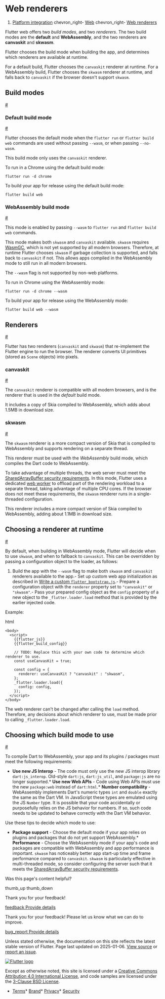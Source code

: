 Web renderers
=============

1. [Platform integration](/platform-integration) chevron\_right- [Web](/platform-integration/web) chevron\_right- [Web renderers](/platform-integration/web/renderers)

Flutter web offers two *build modes*, and two *renderers*. The two build modes are the **default** and **WebAssembly**, and the two renderers are **canvaskit** and **skwasm**.

Flutter chooses the build mode when building the app, and determines which renderers are available at runtime.

For a default build, Flutter chooses the `canvaskit` renderer at runtime. For a WebAssembly build, Flutter chooses the `skwasm` renderer at runtime, and falls back to `canvaskit` if the browser doesn't support `skwasm`.

Build modes
-----------

[#](#build-modes)

### Default build mode

[#](#default-build-mode)

Flutter chooses the default mode when the `flutter run` or `flutter build web` commands are used without passing `--wasm`, or when passing `--no-wasm`.

This build mode only uses the `canvaskit` renderer.

To run in a Chrome using the default build mode:

```
flutter run -d chrome
```

To build your app for release using the default build mode:

```
flutter build web
```

### WebAssembly build mode

[#](#webassembly-build-mode)

This mode is enabled by passing `--wasm` to `flutter run` and `flutter build web` commands.

This mode makes both `skwasm` and `canvaskit` available. `skwasm` requires [WasmGC](https://developer.chrome.com/blog/wasmgc), which is not yet supported by all modern browsers. Therefore, at runtime Flutter chooses `skwasm` if garbage collection is supported, and falls back to `canvaskit` if not. This allows apps compiled in the WebAssembly mode to still run in all modern browsers.

The `--wasm` flag is not supported by non-web platforms.

To run in Chrome using the WebAssembly mode:

```
flutter run -d chrome --wasm
```

To build your app for release using the WebAssembly mode:

```
flutter build web --wasm
```

Renderers
---------

[#](#renderers)

Flutter has two renderers (`canvaskit` and `skwasm`) that re-implement the Flutter engine to run the browser. The renderer converts UI primitives (stored as `Scene` objects) into pixels.

### canvaskit

[#](#canvaskit)

The `canvaskit` renderer is compatible with all modern browsers, and is the renderer that is used in the *default* build mode.

It includes a copy of Skia compiled to WebAssembly, which adds about 1.5MB in download size.

### skwasm

[#](#skwasm)

The `skwasm` renderer is a more compact version of Skia that is compiled to WebAssembly and supports rendering on a separate thread.

This renderer must be used with the *WebAssembly* build mode, which compiles the Dart code to WebAssembly.

To take advantage of multiple threads, the web server must meet the [SharedArrayBuffer security requirements](https://developer.mozilla.org/en-US/docs/Web/JavaScript/Reference/Global_Objects/SharedArrayBuffer#security_requirements). In this mode, Flutter uses a dedicated [web worker](https://developer.mozilla.org/en-US/docs/Web/API/Web_Workers_API) to offload part of the rendering workload to a separate thread, taking advantage of multiple CPU cores. If the browser does not meet these requirements, the `skwasm` renderer runs in a single-threaded configuration.

This renderer includes a more compact version of Skia compiled to WebAssembly, adding about 1.1MB in download size.

Choosing a renderer at runtime
------------------------------

[#](#choosing-a-renderer-at-runtime)

By default, when building in WebAssembly mode, Flutter will decide when to use `skwasm`, and when to fallback to `canvaskit`. This can be overridden by passing a configuration object to the loader, as follows:

1. Build the app with the `--wasm` flag to make both `skwasm` and `canvaskit` renderers available to the app.- Set up custom web app initialization as described in [Write a custom `flutter_bootstrap.js`](/platform-integration/web/initialization#custom-bootstrap-js).- Prepare a configuration object with the `renderer` property set to `"canvaskit"` or `"skwasm"`.- Pass your prepared config object as the `config` property of a new object to the `_flutter.loader.load` method that is provided by the earlier injected code.

Example:

html

```
<body>
  <script>
    {{flutter_js}}
    {{flutter_build_config}}

    // TODO: Replace this with your own code to determine which renderer to use.
    const useCanvasKit = true;

    const config = {
      renderer: useCanvasKit ? "canvaskit" : "skwasm",
    };
    _flutter.loader.load({
      config: config,
    });
  </script>
</body>
```

The web renderer can't be changed after calling the `load` method. Therefore, any decisions about which renderer to use, must be made prior to calling `_flutter.loader.load`.

Choosing which build mode to use
--------------------------------

[#](#choosing-which-build-mode-to-use)

To compile Dart to WebAssembly, your app and its plugins / packages must meet the following requirements:

* **Use new JS Interop** - The code must only use the new JS interop library `dart:js_interop`. Old-style `dart:js`, `dart:js_util`, and `package:js` are no longer supported.* **Use new Web APIs** - Code using Web APIs must use the new `package:web` instead of `dart:html`.* **Number compatibility** - WebAssembly implements Dart's numeric types `int` and `double` exactly the same as the Dart VM. In JavaScript these types are emulated using the JS `Number` type. It is possible that your code accidentally or purposefully relies on the JS behavior for numbers. If so, such code needs to be updated to behave correctly with the Dart VM behavior.

Use these tips to decide which mode to use:

* **Package support** - Choose the default mode if your app relies on plugins and packages that do not yet support WebAssembly.* **Performance** - Choose the WebAssembly mode if your app's code and packages are compatible with WebAssembly and app performance is important. `skwasm` has noticeably better app start-up time and frame performance compared to `canvaskit`. `skwasm` is particularly effective in multi-threaded mode, so consider configuring the server such that it meets the [SharedArrayBuffer security requirements](https://developer.mozilla.org/en-US/docs/Web/JavaScript/Reference/Global_Objects/SharedArrayBuffer#security_requirements).

Was this page's content helpful?

thumb\_up thumb\_down

Thank you for your feedback!

 [feedback Provide details](https://github.com/flutter/website/issues/new?template=1_page_issue.yml&&page-url=https://docs.flutter.dev/platform-integration/web/renderers/&page-source=https://github.com/flutter/website/tree/main/src/content/platform-integration/web/renderers.md)

Thank you for your feedback! Please let us know what we can do to improve.

 [bug\_report Provide details](https://github.com/flutter/website/issues/new?template=1_page_issue.yml&&page-url=https://docs.flutter.dev/platform-integration/web/renderers/&page-source=https://github.com/flutter/website/tree/main/src/content/platform-integration/web/renderers.md)

Unless stated otherwise, the documentation on this site reflects the latest stable version of Flutter. Page last updated on 2025-01-06. [View source](https://github.com/flutter/website/tree/main/src/content/platform-integration/web/renderers.md) or [report an issue](https://github.com/flutter/website/issues/new?template=1_page_issue.yml&&page-url=https://docs.flutter.dev/platform-integration/web/renderers/&page-source=https://github.com/flutter/website/tree/main/src/content/platform-integration/web/renderers.md "Report an issue with this page").

[![Flutter logo](/assets/images/branding/flutter/logo+text/horizontal/white.svg)](https://flutter.dev)

Except as otherwise noted, this site is licensed under a [Creative Commons Attribution 4.0 International License](https://creativecommons.org/licenses/by/4.0/), and code samples are licensed under the [3-Clause BSD License](https://opensource.org/licenses/BSD-3-Clause).

* [Terms](/tos "Terms of use")* [Brand](/brand "Brand usage guidelines")* [Privacy](https://policies.google.com/privacy "Privacy policy")* [Security](/security "Security philosophy and practices")

   